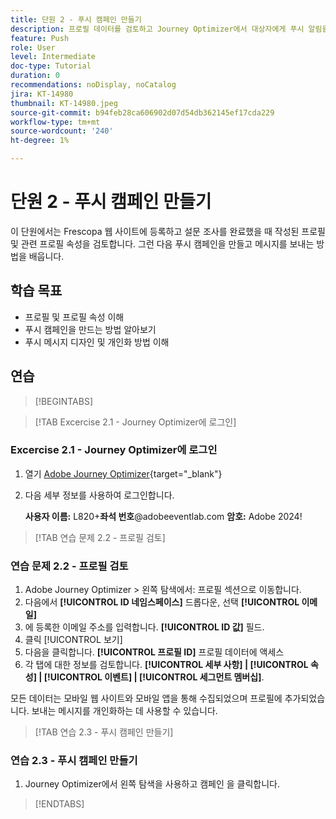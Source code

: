 ```yaml
---
title: 단원 2 - 푸시 캠페인 만들기
description: 프로필 데이터를 검토하고 Journey Optimizer에서 대상자에게 푸시 알림을 만들고 전송하는 방법을 알아봅니다.
feature: Push
role: User
level: Intermediate
doc-type: Tutorial
duration: 0
recommendations: noDisplay, noCatalog
jira: KT-14980
thumbnail: KT-14980.jpeg
source-git-commit: b94feb28ca606902d07d54db362145ef17cda229
workflow-type: tm+mt
source-wordcount: '240'
ht-degree: 1%

---
```



# 단원 2 - 푸시 캠페인 만들기

이 단원에서는 Frescopa 웹 사이트에 등록하고 설문 조사를 완료했을 때 작성된 프로필 및 관련 프로필 속성을 검토합니다. 그런 다음 푸시 캠페인을 만들고 메시지를 보내는 방법을 배웁니다.

## 학습 목표

* 프로필 및 프로필 속성 이해
* 푸시 캠페인을 만드는 방법 알아보기
* 푸시 메시지 디자인 및 개인화 방법 이해

## 연습

>[!BEGINTABS]

>[!TAB Excercise 2.1 - Journey Optimizer에 로그인]

### Excercise 2.1 - Journey Optimizer에 로그인

1. 열기 [Adobe Journey Optimizer](https://experience.adobe.com/#/@techmarketingdemos/sname:summit-ajo-lab/journey-optimizer/home){target="_blank"}
2. 다음 세부 정보를 사용하여 로그인합니다.

   **사용자 이름:**   L820+**좌석 번호**@adobeeventlab.com
   **암호:**   Adobe 2024!

>[!TAB 연습 문제 2.2 - 프로필 검토]

### 연습 문제 2.2 - 프로필 검토

1. Adobe Journey Optimizer > 왼쪽 탐색에서: 프로필 섹션으로 이동합니다.
2. 다음에서 **[!UICONTROL ID 네임스페이스]** 드롭다운, 선택 **[!UICONTROL 이메일]**
3. 에 등록한 이메일 주소를 입력합니다. **[!UICONTROL ID 값]** 필드.
4. 클릭 [!UICONTROL 보기]
5. 다음을 클릭합니다. **[!UICONTROL 프로필 ID]** 프로필 데이터에 액세스
6. 각 탭에 대한 정보를 검토합니다. **[!UICONTROL 세부 사항] | [!UICONTROL 속성] | [!UICONTROL 이벤트] | [!UICONTROL 세그먼트 멤버십]**.

모든 데이터는 모바일 웹 사이트와 모바일 앱을 통해 수집되었으며 프로필에 추가되었습니다. 보내는 메시지를 개인화하는 데 사용할 수 있습니다.

>[!TAB 연습 2.3 - 푸시 캠페인 만들기]

### 연습 2.3 - 푸시 캠페인 만들기

1. Journey Optimizer에서 왼쪽 탐색을 사용하고 캠페인 을 클릭합니다.

>[!ENDTABS]
